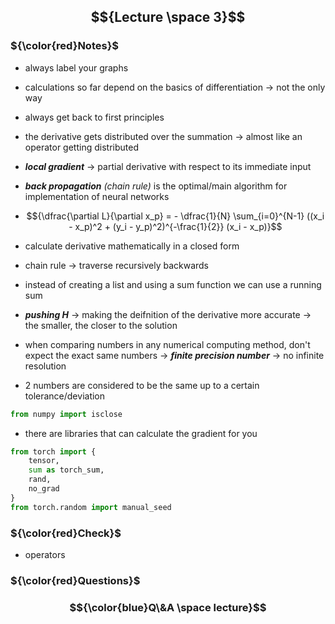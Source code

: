 ## $${Lecture \space 3}$$  
### ${\color{red}Notes}$  
* always label your graphs  
* calculations so far depend on the basics of differentiation &rarr; not the only way  
* always get back to first principles  
* the derivative gets distributed over the summation &rarr; almost like an operator getting distributed  
* ***local gradient*** &rarr; partial derivative with respect to its immediate input  
* ***back propagation*** *(chain rule)* is the optimal/main algorithm for implementation of neural networks  

* $${\dfrac{\partial L}{\partial x_p} = - \dfrac{1}{N} \sum_{i=0}^{N-1} ((x_i - x_p)^2 + (y_i - y_p)^2)^{-\frac{1}{2}} (x_i - x_p)}$$  

* calculate derivative mathematically in a closed form  
* chain rule &rarr; traverse recursively backwards  
* instead of creating a list and using a sum function we can use a running sum  
* ***pushing H*** &rarr; making the deifnition of the derivative more accurate &rarr; the smaller, the closer to the solution  
* when comparing numbers in any numerical computing method, don't expect the exact same numbers &rarr; ***finite precision number*** &rarr; no infinite resolution  

* 2 numbers are considered to be the same up to a certain tolerance/deviation  
```python  
from numpy import isclose
```  

* there are libraries that can calculate the gradient for you  
```python  
from torch import {
    tensor, 
    sum as torch_sum, 
    rand, 
    no_grad
}
from torch.random import manual_seed
```  

### ${\color{red}Check}$  
* operators

### ${\color{red}Questions}$  

### $${\color{blue}Q\&A \space lecture}$$  
